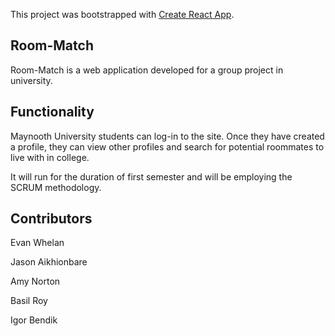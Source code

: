 This project was bootstrapped with [Create React App](https://github.com/facebook/create-react-app).

## Room-Match
Room-Match is a web application developed for a group project in university.

## Functionality
Maynooth University students can log-in to the site. Once they have created a profile, they can view other profiles and search
for potential roommates to live with in college.

It will run for the duration of first semester and will be employing the SCRUM methodology.

## Contributors
Evan Whelan

Jason Aikhionbare

Amy Norton

Basil Roy

Igor Bendik

